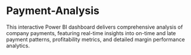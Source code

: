 # Payment-Analysis
This interactive Power BI dashboard delivers comprehensive analysis of company payments, featuring real-time insights into on-time and late payment patterns, profitability metrics, and detailed margin performance analytics.
